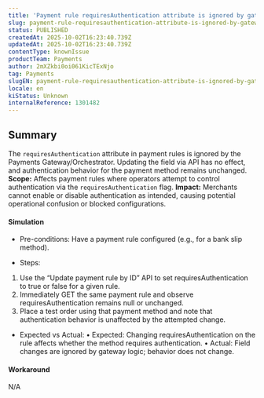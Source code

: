 ```yaml
---
title: 'Payment rule requiresAuthentication attribute is ignored by gateway (cannot be enforced/overridden via API)'
slug: payment-rule-requiresauthentication-attribute-is-ignored-by-gateway-cannot-be-enforcedoverridden-via-api
status: PUBLISHED
createdAt: 2025-10-02T16:23:40.739Z
updatedAt: 2025-10-02T16:23:40.739Z
contentType: knownIssue
productTeam: Payments
author: 2mXZkbi0oi061KicTExNjo
tag: Payments
slugEN: payment-rule-requiresauthentication-attribute-is-ignored-by-gateway-cannot-be-enforcedoverridden-via-api
locale: en
kiStatus: Unknown
internalReference: 1301482
---
```


## Summary


The `requiresAuthentication` attribute in payment rules is ignored by the Payments Gateway/Orchestrator. Updating the field via API has no effect, and authentication behavior for the payment method remains unchanged.
**Scope:** Affects payment rules where operators attempt to control authentication via the `requiresAuthentication` flag.
**Impact:** Merchants cannot enable or disable authentication as intended, causing potential operational confusion or blocked configurations.


#### Simulation



- Pre-conditions: Have a payment rule configured (e.g., for a bank slip method).


- Steps:
1) Use the “Update payment rule by ID” API to set requiresAuthentication to true or false for a given rule.
2) Immediately GET the same payment rule and observe requiresAuthentication remains null or unchanged.
3) Place a test order using that payment method and note that authentication behavior is unaffected by the attempted change.


- Expected vs Actual:
• Expected: Changing requiresAuthentication on the rule affects whether the method requires authentication.
• Actual: Field changes are ignored by gateway logic; behavior does not change.


#### Workaround


N/A


